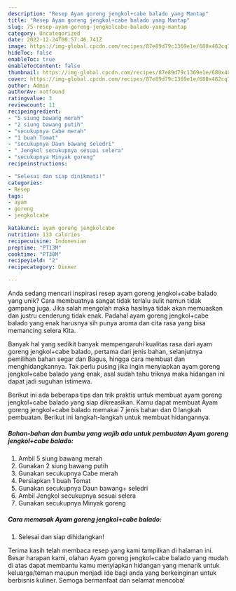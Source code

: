 ```yaml
---
description: "Resep Ayam goreng jengkol+cabe balado yang Mantap"
title: "Resep Ayam goreng jengkol+cabe balado yang Mantap"
slug: 75-resep-ayam-goreng-jengkolcabe-balado-yang-mantap
category: Uncategorized
date: 2022-12-24T00:57:46.741Z
image: https://img-global.cpcdn.com/recipes/87e89d79c1369e1e/680x482cq70/ayam-goreng-jengkolcabe-balado-foto-resep-utama.jpg
hideToc: false
enableToc: true
enableTocContent: false
thumbnail: https://img-global.cpcdn.com/recipes/87e89d79c1369e1e/680x482cq70/ayam-goreng-jengkolcabe-balado-foto-resep-utama.jpg
cover: https://img-global.cpcdn.com/recipes/87e89d79c1369e1e/680x482cq70/ayam-goreng-jengkolcabe-balado-foto-resep-utama.jpg
author: Admin
authorAv: notfound
ratingvalue: 3
reviewcount: 11
recipeingredient:
- "5 siung bawang merah"
- "2 siung bawang putih"
- "secukupnya Cabe merah"
- "1 buah Tomat"
- "secukupnya Daun bawang seledri"
- " Jengkol secukupnya sesuai selera"
- "secukupnya Minyak goreng"
recipeinstructions:

- "Selesai dan siap dinikmati!"
categories:
- Resep
tags:
- ayam
- goreng
- jengkolcabe

katakunci: ayam goreng jengkolcabe 
nutrition: 133 calories
recipecuisine: Indonesian
preptime: "PT13M"
cooktime: "PT30M"
recipeyield: "2"
recipecategory: Dinner

---
```





Anda sedang mencari inspirasi resep ayam goreng jengkol+cabe balado yang unik? Cara membuatnya sangat tidak terlalu sulit namun tidak gampang juga. Jika salah mengolah maka hasilnya tidak akan memuaskan dan justru cenderung tidak enak. Padahal ayam goreng jengkol+cabe balado yang enak harusnya sih punya aroma dan cita rasa yang bisa memancing selera Kita.





Banyak hal yang sedikit banyak mempengaruhi kualitas rasa dari ayam goreng jengkol+cabe balado, pertama dari jenis bahan, selanjutnya pemilihan bahan segar dan Bagus, hingga cara membuat dan menghidangkannya. Tak perlu pusing jika ingin menyiapkan ayam goreng jengkol+cabe balado yang enak,      asal sudah tahu triknya maka hidangan ini dapat jadi suguhan istimewa.





















Berikut ini ada beberapa tips dan trik praktis untuk membuat ayam goreng jengkol+cabe balado yang siap dikreasikan. Kamu dapat membuat Ayam goreng jengkol+cabe balado memakai 7 jenis bahan dan 0 langkah pembuatan. Berikut ini langkah-langkah untuk membuat hidangannya.

<!--inarticleads1-->

##### Bahan-bahan dan bumbu yang wajib ada untuk pembuatan Ayam goreng jengkol+cabe balado:

1. Ambil 5 siung bawang merah
1. Gunakan 2 siung bawang putih
1. Gunakan secukupnya Cabe merah
1. Persiapkan 1 buah Tomat
1. Gunakan secukupnya Daun bawang+ seledri
1. Ambil  Jengkol secukupnya sesuai selera
1. Gunakan secukupnya Minyak goreng




<!--inarticleads2-->

##### Cara memasak Ayam goreng jengkol+cabe balado:


1. Selesai dan siap dihidangkan!



Terima kasih telah membaca resep yang kami tampilkan di halaman ini. Besar harapan kami, olahan Ayam goreng jengkol+cabe balado yang mudah di atas dapat membantu kamu menyiapkan hidangan yang menarik untuk keluarga/teman maupun menjadi ide bagi anda yang berkeinginan untuk berbisnis kuliner. Semoga bermanfaat dan selamat mencoba!
